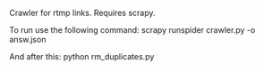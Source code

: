 Crawler for rtmp links.
Requires scrapy.

To run use the following command:
scrapy runspider crawler.py -o answ.json

And after this: 
python rm_duplicates.py
